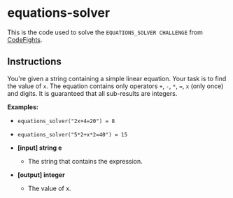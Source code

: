 # equations-solver

This is the code used to solve the `EQUATIONS_SOLVER CHALLENGE` from [CodeFights](https://codefights.com).

## Instructions

You're given a string containing a simple linear equation. Your task is to find the value of `x`.
The equation contains only operators `+`, `-`, `*`, `=`, `x` (only once) and digits. It is guaranteed that all sub-results are integers.

**Examples:**

- `equations_solver("2x+4=20") = 8`
- `equations_solver("5*2+x*2=40") = 15`

- **[input] string e**

    - The string that contains the expression.


- **[output] integer**

    - The value of x.
